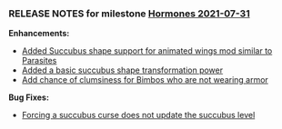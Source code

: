 ### RELEASE NOTES for milestone [Hormones 2021-07-31](https://github.com/SkyrimLL/SkLLmods/milestone/106?closed=1) 
**Enhancements:** 
- [Added Succubus shape support for animated wings mod similar to Parasites](https://github.com/SkyrimLL/SkLLmods/issues/1253)
- [Added a basic succubus shape transformation power](https://github.com/SkyrimLL/SkLLmods/issues/1252)
- [Add chance of clumsiness for Bimbos who are not wearing armor](https://github.com/SkyrimLL/SkLLmods/issues/1243)

**Bug Fixes:** 
- [Forcing a succubus curse does not update the succubus level](https://github.com/SkyrimLL/SkLLmods/issues/1251)

